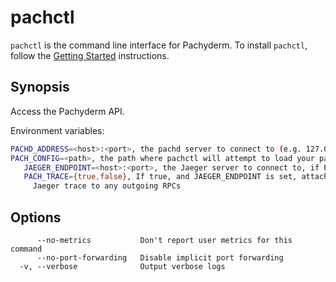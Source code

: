 # pachctl

`pachctl` is the command line interface for Pachyderm. To install `pachctl`, follow
the [Getting Started](../getting_started/local_installation.html) instructions.

## Synopsis

Access the Pachyderm API.

Environment variables:

```bash
PACHD_ADDRESS=<host>:<port>, the pachd server to connect to (e.g. 127.0.0.1:30650).
PACH_CONFIG=<path>, the path where pachctl will attempt to load your pach config.
   JAEGER_ENDPOINT=<host>:<port>, the Jaeger server to connect to, if PACH_TRACE is set
   PACH_TRACE={true,false}, If true, and JAEGER_ENDPOINT is set, attach a
     Jaeger trace to any outgoing RPCs
```

## Options

```
      --no-metrics           Don't report user metrics for this command
      --no-port-forwarding   Disable implicit port forwarding
  -v, --verbose              Output verbose logs
```
